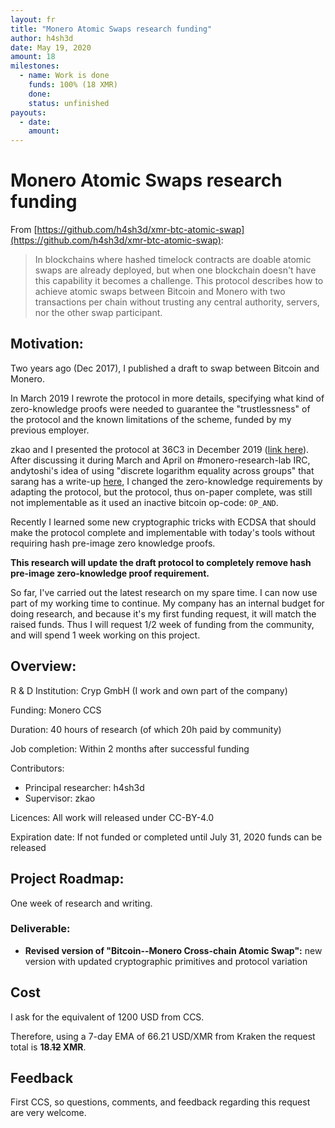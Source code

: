 ```yaml
---
layout: fr
title: "Monero Atomic Swaps research funding"
author: h4sh3d
date: May 19, 2020
amount: 18
milestones:
  - name: Work is done
    funds: 100% (18 XMR)
    done:
    status: unfinished
payouts:
  - date:
    amount:
---
```


# Monero Atomic Swaps research funding

From [https://github.com/h4sh3d/xmr-btc-atomic-swap](https://github.com/h4sh3d/xmr-btc-atomic-swap):

> In blockchains where hashed timelock contracts are doable atomic swaps are already deployed, but when one blockchain doesn't have this capability it becomes a challenge. This protocol describes how to achieve atomic swaps between Bitcoin and Monero with two transactions per chain without trusting any central authority, servers, nor the other swap participant.

## Motivation:

Two years ago (Dec 2017), I published a draft to swap between Bitcoin and Monero.

In March 2019 I rewrote the protocol in more details, specifying what kind of zero-knowledge proofs were needed to guarantee the "trustlessness" of the protocol and the known limitations of the scheme, funded by my previous employer.

zkao and I presented the protocol at 36C3 in December 2019 ([link here](https://www.youtube.com/watch?v=G-v6hDnzpds)). After discussing it during March and April on #monero-research-lab IRC, andytoshi's idea of using "discrete logarithm equality across groups" that sarang has a write-up [here](https://web.getmonero.org/resources/research-lab/pubs/MRL-0010.pdf), I changed the zero-knowledge requirements by adapting the protocol, but the protocol, thus on-paper complete, was still not implementable as it used an inactive bitcoin op-code: `OP_AND`.

Recently I learned some new cryptographic tricks with ECDSA that should make the protocol complete and implementable with today's tools without requiring hash pre-image zero knowledge proofs.

**This research will update the draft protocol to completely remove hash pre-image zero-knowledge proof requirement.**

So far, I've carried out the latest research on my spare time. I can now use part of my working time to continue. My company has an internal budget for doing research, and because it's my first funding request, it will match the raised funds. Thus I will request 1/2 week of funding from the community, and will spend 1 week working on this project.

## Overview:

R & D Institution: Cryp GmbH (I work and own part of the company)

Funding: Monero CCS

Duration: 40 hours of research (of which 20h paid by community)

Job completion: Within 2 months after successful funding

Contributors:

 * Principal researcher: h4sh3d
 * Supervisor: zkao

Licences: All work will released under CC-BY-4.0

Expiration date: If not funded or completed until July 31, 2020 funds can be released

## Project Roadmap:

One week of research and writing.

### Deliverable:

 * **Revised version of "Bitcoin--Monero Cross-chain Atomic Swap":** new version with updated cryptographic primitives and protocol variation

## Cost

I ask for the equivalent of 1200 USD from CCS.

Therefore, using a 7-day EMA of 66.21 USD/XMR from Kraken the request total is __18.~~12~~ XMR__.

## Feedback

First CCS, so questions, comments, and feedback regarding this request are very welcome.
